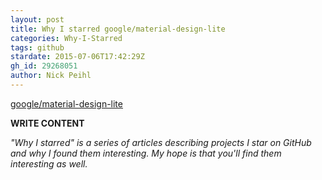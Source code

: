 ```yaml
---
layout: post
title: Why I starred google/material-design-lite
categories: Why-I-Starred
tags: github
stardate: 2015-07-06T17:42:29Z
gh_id: 29268051
author: Nick Peihl
---
```


[google/material-design-lite](https://github.com/google/material-design-lite)

**WRITE CONTENT**

*"Why I starred" is a series of articles describing projects I star on GitHub and why I found them interesting. My hope is that you'll find them interesting as well.*

